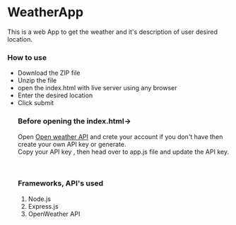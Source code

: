 # WeatherApp

This is a web App to get the weather and it's description of user desired location.

<h3>How to use</h3>
<ul>
  <li>Download the ZIP file</li>
  
  <li>Unzip the file</li>
  
  <li>open the index.html with live server using any browser</li>
  
  <li>Enter the desired location</li>
  
  <li>Click submit</li>
  
 <h3>Before opening the index.html-></h3>
 
 Open <a href="openweather.org">Open weather API</a> and crete your account if you don't have then create your own API key or generate. <br>Copy your API key , then head over to app.js file and update the API key.
 
 <br>
 <h3>Frameworks, API's used</h3>
 <ol>
 <li>Node.js</li>
 <li>Express.js</li>
 <li>OpenWeather API</li>
 </ol>
